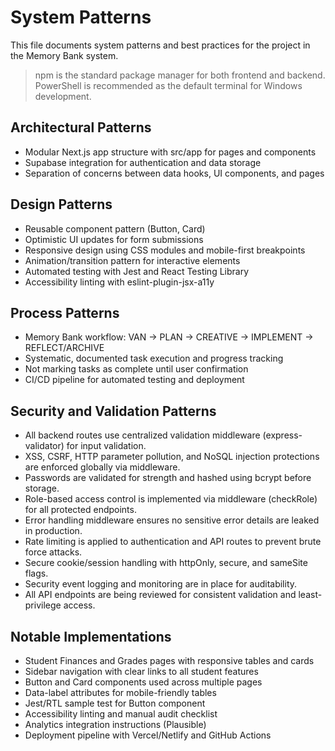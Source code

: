 # System Patterns

This file documents system patterns and best practices for the project in the Memory Bank system.

> npm is the standard package manager for both frontend and backend. PowerShell is recommended as the default terminal for Windows development.

## Architectural Patterns

- Modular Next.js app structure with src/app for pages and components
- Supabase integration for authentication and data storage
- Separation of concerns between data hooks, UI components, and pages

## Design Patterns

- Reusable component pattern (Button, Card)
- Optimistic UI updates for form submissions
- Responsive design using CSS modules and mobile-first breakpoints
- Animation/transition pattern for interactive elements
- Automated testing with Jest and React Testing Library
- Accessibility linting with eslint-plugin-jsx-a11y

## Process Patterns

- Memory Bank workflow: VAN → PLAN → CREATIVE → IMPLEMENT → REFLECT/ARCHIVE
- Systematic, documented task execution and progress tracking
- Not marking tasks as complete until user confirmation
- CI/CD pipeline for automated testing and deployment

## Security and Validation Patterns

- All backend routes use centralized validation middleware (express-validator) for input validation.
- XSS, CSRF, HTTP parameter pollution, and NoSQL injection protections are enforced globally via middleware.
- Passwords are validated for strength and hashed using bcrypt before storage.
- Role-based access control is implemented via middleware (checkRole) for all protected endpoints.
- Error handling middleware ensures no sensitive error details are leaked in production.
- Rate limiting is applied to authentication and API routes to prevent brute force attacks.
- Secure cookie/session handling with httpOnly, secure, and sameSite flags.
- Security event logging and monitoring are in place for auditability.
- All API endpoints are being reviewed for consistent validation and least-privilege access.

## Notable Implementations

- Student Finances and Grades pages with responsive tables and cards
- Sidebar navigation with clear links to all student features
- Button and Card components used across multiple pages
- Data-label attributes for mobile-friendly tables
- Jest/RTL sample test for Button component
- Accessibility linting and manual audit checklist
- Analytics integration instructions (Plausible)
- Deployment pipeline with Vercel/Netlify and GitHub Actions

